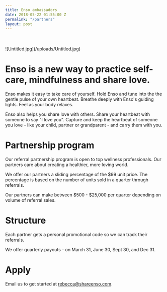 ```yaml
---
title: Enso ambassadors
date: 2018-05-22 01:55:00 Z
permalink: "/partners"
layout: post
---
```


<br> 
<br>
![Untitled.jpg](/uploads/Untitled.jpg)

# Enso is a new way to practice self-care, mindfulness and share love.

Enso makes it easy to take care of yourself. Hold Enso and tune into the the gentle pulse of your own heartbeat. Breathe deeply with Enso's guiding lights. Feel as your body relaxes. 

Enso also helps you share love with others. Share your heartbeat with someone to say "I love you". Capture and keep the heartbeat of someone you love - like your child, partner or grandparent - and carry them with you. 

# Partnership program

Our referral partnership program is open to top wellness professionals. Our partners care about creating a healthier, more loving world. 

We offer our partners a sliding percentage of the $99 unit price. The percentage is based on the number of units sold in a quarter through referrals. 

Our partners can make between $500 - $25,000 per quarter depending on volume of referral sales. 

# Structure

Each partner gets a personal promotional code so we can track their referrals. 

We offer quarterly payouts - on March 31, June 30, Sept 30, and Dec 31.


# Apply

Email us to get started at [rebecca@shareenso.com](mailto:rebecca@shareenso.com).



